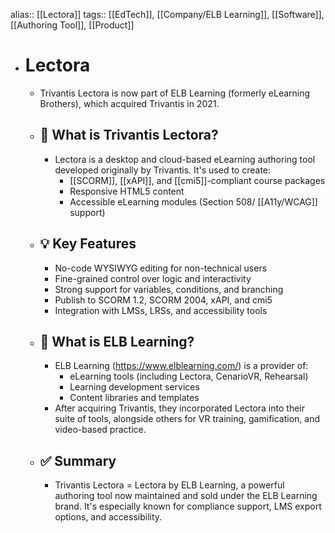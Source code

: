 alias:: [[Lectora]]
tags:: [[EdTech]], [[Company/ELB Learning]], [[Software]], [[Authoring Tool]], [[Product]]

- # Lectora
	- Trivantis Lectora is now part of ELB Learning (formerly eLearning Brothers), which acquired Trivantis in 2021.
	- ## 🔧 What is Trivantis Lectora?
		- Lectora is a desktop and cloud-based eLearning authoring tool developed originally by Trivantis. It's used to create:
			- [[SCORM]], [[xAPI]], and [[cmi5]]-compliant course packages
			- Responsive HTML5 content
			- Accessible eLearning modules (Section 508/ [[A11y/WCAG]] support)
	- ## 💡 Key Features
		- No-code WYSIWYG editing for non-technical users
		- Fine-grained control over logic and interactivity
		- Strong support for variables, conditions, and branching
		- Publish to SCORM 1.2, SCORM 2004, xAPI, and cmi5
		- Integration with LMSs, LRSs, and accessibility tools
	- ## 🏢 What is ELB Learning?
		- ELB Learning (https://www.elblearning.com/) is a provider of:
			- eLearning tools (including Lectora, CenarioVR, Rehearsal)
			- Learning development services
			- Content libraries and templates
		- After acquiring Trivantis, they incorporated Lectora into their suite of tools, alongside others for VR training, gamification, and video-based practice.
	- ## ✅ Summary
		- Trivantis Lectora = Lectora by ELB Learning, a powerful authoring tool now maintained and sold under the ELB Learning brand. It's especially known for compliance support, LMS export options, and accessibility.